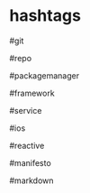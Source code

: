 # hashtags

#git

#repo

#packagemanager

#framework

#service

#ios

#reactive

#manifesto

#markdown
